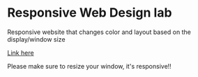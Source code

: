 # Responsive Web Design lab

Responsive website that changes color and layout based on the display/window size 
<p><a href=https://codepen.io/patyrey/pen/RwjGROV>Link here</a></P>

Please make sure to resize your window, it's responsive!!
